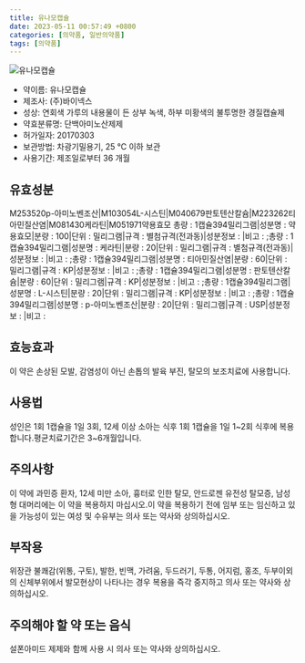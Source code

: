 ```yaml
---
title: 유나모캡슐
date: 2023-05-11 00:57:49 +0800
categories: [의약품, 일반의약품]
tags: [의약품]
---
```

![유나모캡슐](https://nedrug.mfds.go.kr/pbp/cmn/itemImageDownload/1NcKioYQEir)

- 약이름: 유나모캡슐
- 제조사: (주)바이넥스
- 성상: 연회색 가루의 내용물이 든 상부 녹색, 하부 미황색의 불투명한 경질캡슐제
- 약효분류명: 단백아미노산제제
- 허가일자: 20170303
- 보관방법: 차광기밀용기, 25 ℃ 이하 보관
- 사용기간: 제조일로부터 36 개월
## 유효성분
M253520p-아미노벤조산|M103054L-시스틴|M040679판토텐산칼슘|M223262티아민질산염|M081430케라틴|M051971약용효모
총량 : 1캡슐394밀리그램|성분명 : 약용효모|분량 : 100|단위 : 밀리그램|규격 : 별첨규격(전과동)|성분정보 : |비고 : ;총량 : 1캡슐394밀리그램|성분명 : 케라틴|분량 : 20|단위 : 밀리그램|규격 : 별첨규격(전과동)|성분정보 : |비고 : ;총량 : 1캡슐394밀리그램|성분명 : 티아민질산염|분량 : 60|단위 : 밀리그램|규격 : KP|성분정보 : |비고 : ;총량 : 1캡슐394밀리그램|성분명 : 판토텐산칼슘|분량 : 60|단위 : 밀리그램|규격 : KP|성분정보 : |비고 : ;총량 : 1캡슐394밀리그램|성분명 : L-시스틴|분량 : 20|단위 : 밀리그램|규격 : KP|성분정보 : |비고 : ;총량 : 1캡슐394밀리그램|성분명 : p-아미노벤조산|분량 : 20|단위 : 밀리그램|규격 : USP|성분정보 : |비고 :
## 효능효과
이 약은 손상된 모발, 감염성이 아닌 손톱의 발육 부진, 탈모의 보조치료에 사용합니다.
## 사용법
성인은 1회 1캡슐을 1일 3회, 12세 이상 소아는 식후 1회 1캡슐을 1일 1~2회 식후에 복용합니다.평균치료기간은 3~6개월입니다.
## 주의사항
이 약에 과민증 환자, 12세 미만 소아, 흉터로 인한 탈모, 안드로젠 유전성 탈모증, 남성형 대머리에는 이 약을 복용하지 마십시오.이 약을 복용하기 전에 임부 또는 임신하고 있을 가능성이 있는 여성 및 수유부는 의사 또는 약사와 상의하십시오.
## 부작용
위장관 불쾌감(위통, 구토), 발한, 빈맥, 가려움, 두드러기, 두통, 어지럼, 홍조, 두부이외의 신체부위에서 발모현상이 나타나는 경우 복용을 즉각 중지하고 의사 또는 약사와 상의하십시오.
## 주의해야 할 약 또는 음식
설폰아미드 제제와 함께 사용 시 의사 또는 약사와 상의하십시오.
